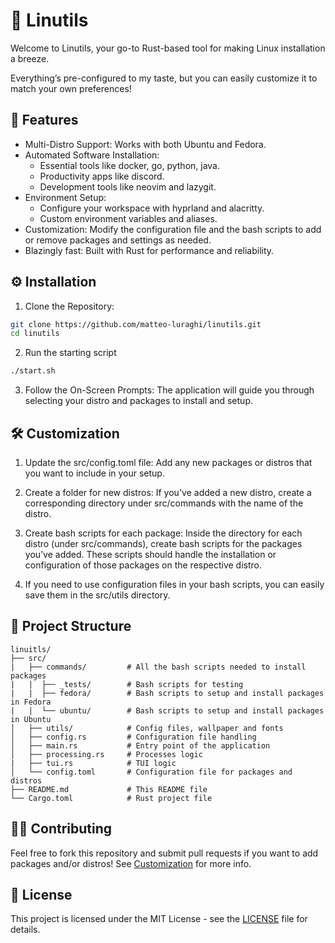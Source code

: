 # 🐧 Linutils

Welcome to Linutils, your go-to Rust-based tool for making Linux installation a breeze. 

Everything’s pre-configured to my taste, but you can easily customize it to match your own preferences!
## 🚀 Features

- Multi-Distro Support: Works with both Ubuntu and Fedora.
- Automated Software Installation:
  - Essential tools like docker, go, python, java.
  - Productivity apps like discord.
  - Development tools like neovim and lazygit.
- Environment Setup:
  - Configure your workspace with hyprland and alacritty.
  - Custom environment variables and aliases.
- Customization: Modify the configuration file and the bash scripts to add or remove packages and settings as needed.
- Blazingly fast: Built with Rust for performance and reliability.

## ⚙️ Installation

1. Clone the Repository:
```bash
git clone https://github.com/matteo-luraghi/linutils.git
cd linutils
```
2. Run the starting script
```bash
./start.sh
```
3. Follow the On-Screen Prompts:
The application will guide you through selecting your distro and packages to install and setup.

## 🛠 Customization

1. Update the src/config.toml file: Add any new packages or distros that you want to include in your setup.

2. Create a folder for new distros: If you've added a new distro, create a corresponding directory under src/commands with the name of the distro.
   
3. Create bash scripts for each package: Inside the directory for each distro (under src/commands), create bash scripts for the packages you’ve added. These scripts should handle the installation or configuration of those packages on the respective distro.
4. If you need to use configuration files in your bash scripts, you can easily save them in the src/utils directory.

## 📂 Project Structure

    linuitls/
    ├── src/
    |   ├── commands/         # All the bash scripts needed to install packages
    |   |  ├── _tests/        # Bash scripts for testing
    |   |  ├── fedora/        # Bash scripts to setup and install packages in Fedora
    |   |  └── ubuntu/        # Bash scripts to setup and install packages in Ubuntu
    │   ├── utils/            # Config files, wallpaper and fonts
    │   ├── config.rs         # Configuration file handling
    │   ├── main.rs           # Entry point of the application
    │   ├── processing.rs     # Processes logic
    |   ├── tui.rs            # TUI logic
    │   └── config.toml       # Configuration file for packages and distros
    ├── README.md             # This README file
    └── Cargo.toml            # Rust project file

## 🧑‍💻 Contributing

Feel free to fork this repository and submit pull requests if you want to add packages and/or distros! See [Customization](#-customization) for more info.

## 📄 License

This project is licensed under the MIT License - see the [LICENSE](LICENSE) file for details.
